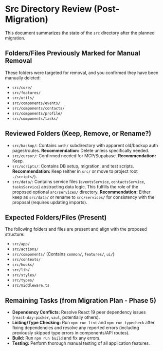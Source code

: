 # Src Directory Review (Post-Migration)

This document summarizes the state of the `src` directory after the planned migration.

## Folders/Files Previously Marked for Manual Removal

These folders were targeted for removal, and you confirmed they have been manually deleted:

*   `src/core/`
*   `src/features/`
*   `src/utils/`
*   `src/components/events/`
*   `src/components/contacts/`
*   `src/components/profile/`
*   `src/components/tasks/`

## Reviewed Folders (Keep, Remove, or Rename?)

*   `src/backup/`: Contains `auth/` subdirectory with apparent old/backup auth pages/routes. **Recommendation:** Delete unless specifically needed.
*   `src/cursor/`: Confirmed needed for MCP/Supabase. **Recommendation:** Keep.
*   `src/scripts/`: Contains DB setup, migration, and test scripts. **Recommendation:** Keep (either in `src/` or move to project root `./scripts/`).
*   `src/data/`: Contains service files (`eventsService`, `contactsService`, `tasksService`) abstracting data logic. This fulfills the role of the proposed optional `src/services/` directory. **Recommendation:** Either keep as `src/data/` or rename to `src/services/` for consistency with the proposal (requires updating imports).

## Expected Folders/Files (Present)

The following folders and files are present and align with the proposed structure:

*   `src/app/`
*   `src/actions/`
*   `src/components/` (Contains `common/`, `features/`, `ui/`)
*   `src/contexts/`
*   `src/hooks/`
*   `src/lib/`
*   `src/styles/`
*   `src/types/`
*   `src/middleware.ts`

## Remaining Tasks (from Migration Plan - Phase 5)

*   **Dependency Conflicts:** Resolve React 19 peer dependency issues (`react-day-picker`, `vaul`, potentially others).
*   **Linting/Type Checking:** Run `npm run lint` and `npm run typecheck` after fixing dependencies and resolve any reported errors (including previously skipped type errors in components/API routes).
*   **Build:** Run `npm run build` and fix any errors.
*   **Testing:** Perform thorough manual testing of all application features. 